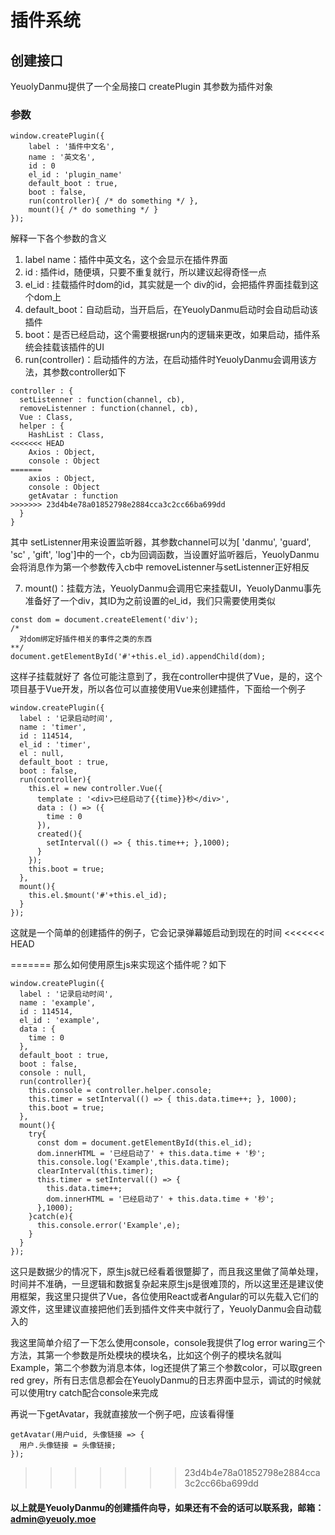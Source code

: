 # 插件系统
## 创建接口
YeuolyDanmu提供了一个全局接口 createPlugin
其参数为插件对象

### 参数
```
window.createPlugin({
    label : '插件中文名',
    name : '英文名',
    id : 0
    el_id : 'plugin_name' 
    default_boot : true,
    boot : false,
    run(controller){ /* do something */ },
    mount(){ /* do something */ }
});
```
解释一下各个参数的含义
1. label name：插件中英文名，这个会显示在插件界面
2. id : 插件id，随便填，只要不重复就行，所以建议起得奇怪一点
3. el_id : 挂载插件时dom的id，其实就是一个 div的id，会把插件界面挂载到这个dom上
4. default_boot：自动启动，当开启后，在YeuolyDanmu启动时会自动启动该插件
5. boot：是否已经启动，这个需要根据run内的逻辑来更改，如果启动，插件系统会挂载该插件的UI
6. run(controller)：启动插件的方法，在启动插件时YeuolyDanmu会调用该方法，其参数controller如下
```
controller : {
  setListenner : function(channel, cb),
  removeListenner : function(channel, cb),
  Vue : Class,
  helper : {
    HashList : Class,
<<<<<<< HEAD
    Axios : Object,
    console : Object
=======
    axios : Object,
    console : Object
    getAvatar : function
>>>>>>> 23d4b4e78a01852798e2884cca3c2cc66ba699dd
  }
}
```
其中 setListenner用来设置监听器，其参数channel可以为[ 'danmu', 'guard', 'sc' , 'gift', 'log']中的一个，cb为回调函数，当设置好监听器后，YeuolyDanmu会将消息作为第一个参数传入cb中
removeListenner与setListenner正好相反

7. mount()：挂载方法，YeuolyDanmu会调用它来挂载UI，YeuolyDanmu事先准备好了一个div，其ID为之前设置的el_id，我们只需要使用类似
```
const dom = document.createElement('div');
/*
  对dom绑定好插件相关的事件之类的东西
**/
document.getElementById('#'+this.el_id).appendChild(dom);
```
这样子挂载就好了
各位可能注意到了，我在controller中提供了Vue，是的，这个项目基于Vue开发，所以各位可以直接使用Vue来创建插件，下面给一个例子
```
window.createPlugin({
  label : '记录启动时间',
  name : 'timer',
  id : 114514,
  el_id : 'timer',
  el : null,
  default_boot : true,
  boot : false,
  run(controller){
    this.el = new controller.Vue({
      template : '<div>已经启动了{{time}}秒</div>',
      data : () => ({
        time : 0
      }),
      created(){
        setInterval(() => { this.time++; },1000);
      }
    });
    this.boot = true;
  },
  mount(){
    this.el.$mount('#'+this.el_id);
  }
});
```
这就是一个简单的创建插件的例子，它会记录弹幕姬启动到现在的时间
<<<<<<< HEAD

=======
那么如何使用原生js来实现这个插件呢？如下
```
window.createPlugin({
  label : '记录启动时间',
  name : 'example',
  id : 114514,
  el_id : 'example',
  data : {
    time : 0
  },
  default_boot : true,
  boot : false,
  console : null,
  run(controller){
    this.console = controller.helper.console;
    this.timer = setInterval(() => { this.data.time++; }, 1000);
    this.boot = true;
  },
  mount(){
    try{
      const dom = document.getElementById(this.el_id);
      dom.innerHTML = '已经启动了' + this.data.time + '秒';
      this.console.log('Example',this.data.time);
      clearInterval(this.timer);
      this.timer = setInterval(() => {
        this.data.time++;
        dom.innerHTML = '已经启动了' + this.data.time + '秒';
      },1000);
    }catch(e){
      this.console.error('Example',e);
    }
  }
});
```
这只是数据少的情况下，原生js就已经看着很蹩脚了，而且我这里做了简单处理，时间并不准确，一旦逻辑和数据复杂起来原生js是很难顶的，所以这里还是建议使用框架，我这里只提供了Vue，各位使用React或者Angular的可以先载入它们的源文件，这里建议直接把他们丢到插件文件夹中就行了，YeuolyDanmu会自动载入的

我这里简单介绍了一下怎么使用console，console我提供了log error waring三个方法，其第一个参数是所处模块的模块名，比如这个例子的模块名就叫Example，第二个参数为消息本体，log还提供了第三个参数color，可以取green red grey，所有日志信息都会在YeuolyDanmu的日志界面中显示，调试的时候就可以使用try catch配合console来完成

再说一下getAvatar，我就直接放一个例子吧，应该看得懂
```
getAvatar(用户uid, 头像链接 => {
  用户.头像链接 = 头像链接;
});
```
>>>>>>> 23d4b4e78a01852798e2884cca3c2cc66ba699dd
#### 以上就是YeuolyDanmu的创建插件向导，如果还有不会的话可以联系我，邮箱：admin@yeuoly.moe
